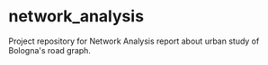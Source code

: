 # network_analysis
Project repository for Network Analysis report about urban study of Bologna's road graph. 
